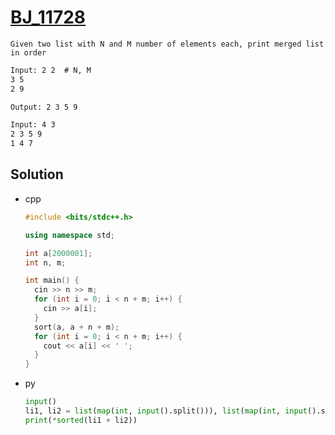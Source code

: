 # [BJ_11728](https://acmicpc.net/problem/11728)

```en
Given two list with N and M number of elements each, print merged list in order
```

```txt
Input: 2 2  # N, M
3 5
2 9

Output: 2 3 5 9

Input: 4 3
2 3 5 9
1 4 7
```

## Solution

* cpp

  ```cpp
  #include <bits/stdc++.h>

  using namespace std;

  int a[2000001];
  int n, m;

  int main() {
    cin >> n >> m;
    for (int i = 0; i < n + m; i++) {
      cin >> a[i];
    }
    sort(a, a + n + m);
    for (int i = 0; i < n + m; i++) {
      cout << a[i] << ' ';
    }
  }
  ```

* py

  ```py
  input()
  li1, li2 = list(map(int, input().split())), list(map(int, input().split()))
  print(*sorted(li1 + li2))
  ```
